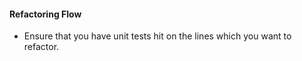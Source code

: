 #### Refactoring Flow
- Ensure that you have unit tests hit on the lines which you want to refactor.